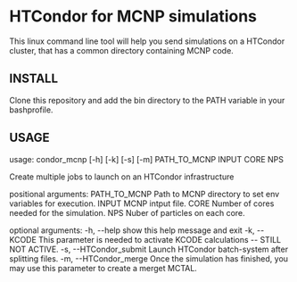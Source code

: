 # HTCondor for MCNP simulations

This linux command line tool will help you send simulations on a HTCondor cluster, that has a common directory containing MCNP code.

## INSTALL

Clone this repository and add the bin directory to the PATH variable in your bashprofile.

## USAGE

usage: condor_mcnp [-h] [-k] [-s] [-m] PATH_TO_MCNP INPUT CORE NPS

Create multiple jobs to launch on an HTCondor infrastructure

positional arguments:
  PATH_TO_MCNP          Path to MCNP directory to set env variables for
                        execution.
  INPUT                 MCNP intput file.
  CORE                  Number of cores needed for the simulation.
  NPS                   Nuber of particles on each core.

optional arguments:
  -h, --help            show this help message and exit
  -k, --KCODE           This parameter is needed to activate KCODE
                        calculations -- STILL NOT ACTIVE.
  -s, --HTCondor_submit
                        Launch HTCondor batch-system after splitting files.
  -m, --HTCondor_merge  Once the simulation has finished, you may use this
                        parameter to create a merget MCTAL.
